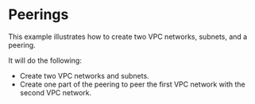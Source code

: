 # Peerings

This example illustrates how to create two VPC networks, subnets, and a peering.

It will do the following:

- Create two VPC networks and subnets.
- Create one part of the peering to peer the first VPC network with the second VPC network.
